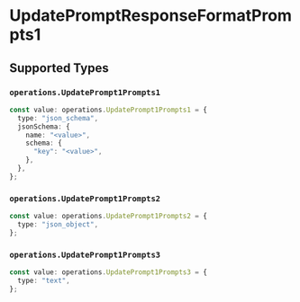 # UpdatePromptResponseFormatPrompts1


## Supported Types

### `operations.UpdatePrompt1Prompts1`

```typescript
const value: operations.UpdatePrompt1Prompts1 = {
  type: "json_schema",
  jsonSchema: {
    name: "<value>",
    schema: {
      "key": "<value>",
    },
  },
};
```

### `operations.UpdatePrompt1Prompts2`

```typescript
const value: operations.UpdatePrompt1Prompts2 = {
  type: "json_object",
};
```

### `operations.UpdatePrompt1Prompts3`

```typescript
const value: operations.UpdatePrompt1Prompts3 = {
  type: "text",
};
```

